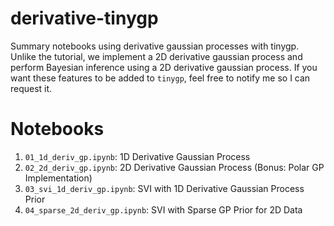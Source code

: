 # derivative-tinygp
Summary notebooks using derivative gaussian processes with tinygp. Unlike the tutorial, we implement a 2D derivative gaussian process and perform Bayesian inference using a 2D derivative gaussian process. If you want these features to be added to `tinygp`, feel free to notify me so I can request it.

# Notebooks
1. `01_1d_deriv_gp.ipynb`: 1D Derivative Gaussian Process
2. `02_2d_deriv_gp.ipynb`: 2D Derivative Gaussian Process (Bonus: Polar GP Implementation)
3. `03_svi_1d_deriv_gp.ipynb`: SVI with 1D Derivative Gaussian Process Prior
4. `04_sparse_2d_deriv_gp.ipynb`: SVI with Sparse GP Prior for 2D Data
